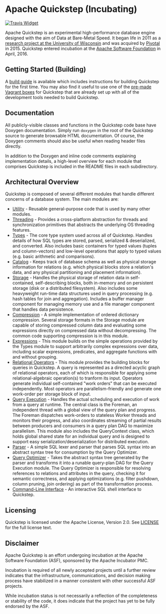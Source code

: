 # Apache Quickstep (Incubating)

[![Travis Widget]][Travis]

[Travis]: https://travis-ci.org/pivotalsoftware/quickstep
[Travis Widget]: https://travis-ci.org/pivotalsoftware/quickstep.svg?branch=master

Apache Quickstep is an experimental high-performance database engine designed with the
aim of Data at Bare-Metal Speed. It began life in 2011 as a
[research project at the University of Wisconsin](https://quickstep.cs.wisc.edu)
and was acquired by [Pivotal](https://pivotal.io) in 2015.
Quickstep entered incubation at the
[Apache Software Foundation](https://www.apache.org) in April, 2016.

## Getting Started (Building)

A [build guide](BUILDING.md) is available which includes instructions for
building Quickstep for the first time. You may also find it useful to use one
of the [pre-made Vagrant boxes](build/vagrant) for Quickstep that are already
set up with all of the development tools needed to build Quickstep.

## Documentation

All publicly-visible classes and functions in the Quickstep code base have
Doxygen documentation. Simply run `doxygen` in the root of the Quickstep source
to generate browsable HTML documentation. Of course, the Doxygen comments
should also be useful when reading header files directly.

In addition to the Doxygen and inline code comments explaining implementation
details, a high-level overview for each module that comprises Quickstep is
included in the README files in each subdirectory.

## Architectural Overview

Quickstep is composed of several different modules that handle different
concerns of a database system. The main modules are:

* [Utility](utility) - Reusable general-purpose code that is used by many
  other modules.
* [Threading](threading) - Provides a cross-platform abstraction for threads
  and synchronization primitives that abstracts the underlying OS threading
  features.
* [Types](types) - The core type system used across all of Quickstep. Handles
  details of how SQL types are stored, parsed, serialized & deserialized, and
  converted. Also includes basic containers for typed values (tuples and
  column-vectors) and low-level operations that apply to typed values (e.g.
  basic arithmetic and comparisons).
* [Catalog](catalog) - Keeps track of database schema as well as physical
  storage information for relations (e.g. which physical blocks store a
  relation's data, and any physical partitioning and placement information).
* [Storage](storage) - Handles the physical storage of relation data in
  self-contained, self-describing blocks, both in-memory and on persistent
  storage (disk or a distributed filesystem). Also includes some heavyweight
  run-time data structures used in query processing (e.g. hash tables for join
  and aggregation). Includes a buffer manager component for managing memory
  use and a file manager component that handles data persistence.
* [Compression](compression) - A simple implementation of ordered dictionary
  compression. Several storage formats in the Storage module are capable of
  storing compressed column data and evaluating some expressions directly on
  compressed data without decompressing. The common code supporting compression
  is in this module.
* [Expressions](expressions) - This module builds on the simple operations
  provided by the Types module to support arbitrarily complex expressions over
  data, including scalar expressions, predicates, and aggregate functions with
  and without grouping.
* [Relational Operators](relational_operators) - This module provides the
  building blocks for queries in Quickstep. A query is represented as a
  directed acyclic graph of relational operators, each of which is responsible
  for applying some relational-algebraic operation(s) to tranform its input.
  Operators generate individual self-contained "work orders" that can be
  executed independently. Most operators are parallelism-friendly and generate
  one work-order per storage block of input.
* [Query Execution](query_execution) - Handles the actual scheduling and
  execution of work from a query at runtime. The central class is the Foreman,
  an independent thread with a global view of the query plan and progress. The
  Foreman dispatches work-orders to stateless Worker threads and monitors their
  progress, and also coordinates streaming of partial results between producers
  and consumers in a query plan DAG to maximize parallelism. This module also
  includes the QueryContext class, which holds global shared state for an
  individual query and is designed to support easy
  serialization/deserialization for distributed execution.
* [Parser](parser) - A simple SQL lexer and parser that parses SQL syntax into
  an abstract syntax tree for consumption by the Query Optimizer.
* [Query Optimizer](query_optimizer) - Takes the abstract syntax tree generated
  by the parser and transforms it into a runable query-plan DAG for the Query
  Execution module. The Query Optimizer is responsible for resolving references
  to relations and attributes in the query, checking it for semantic
  correctness, and applying optimizations (e.g. filter pushdown, column
  pruning, join ordering) as part of the transformation process.
* [Command-Line Interface](cli) - An interactive SQL shell interface to
  Quickstep.

## Licensing

Quickstep is licensed under the Apache License, Version 2.0. See [LICENSE](https://github.com/pivotalsoftware/quickstep/blob/master/LICENSE) for the full license text.

## Disclaimer
Apache Quickstep is an effort undergoing incubation at the Apache Software
Foundation (ASF), sponsored by the Apache Incubator PMC.

Incubation is required of all newly accepted projects until a further
review indicates that the infrastructure, communications, and decision
making process have stabilized in a manner consistent with other
successful ASF projects.

While incubation status is not necessarily a reflection of the
completeness or stability of the code, it does indicate that the
project has yet to be fully endorsed by the ASF.
